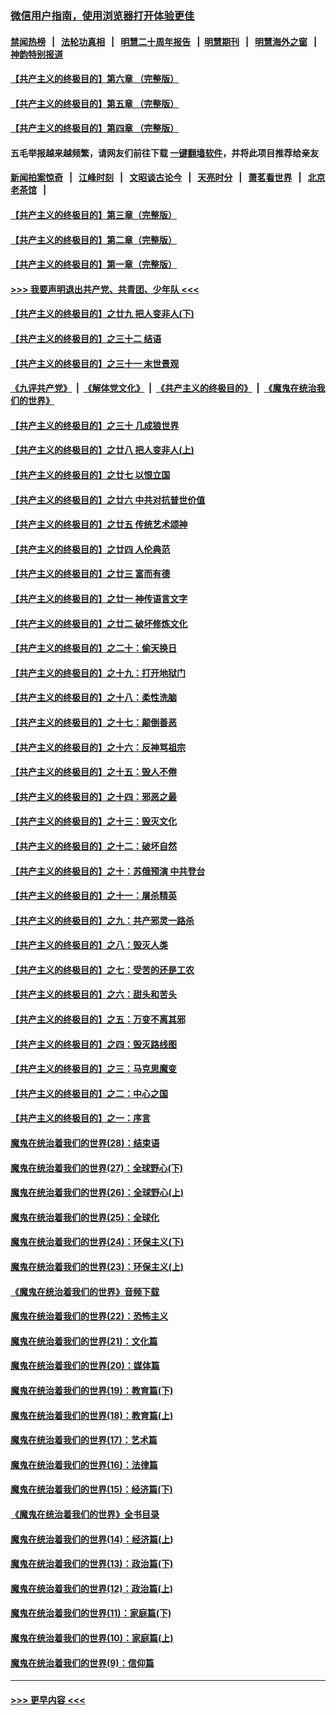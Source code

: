 ### [微信用户指南，使用浏览器打开体验更佳](https://github.com/gfw-breaker/banned-news1/blob/master/indexes/wechat-guide.md?t=0)
#### [禁闻热榜](热点新闻.md?t=0)  &nbsp;&nbsp;|&nbsp;&nbsp; [法轮功真相](https://github.com/gfw-breaker/truth/blob/master/README.md?t=0) &nbsp;&nbsp;|&nbsp;&nbsp; [明慧二十周年报告](https://github.com/gfw-breaker/mh-reports/blob/master/README.md?t=0) &nbsp;&nbsp;|&nbsp;&nbsp;[明慧期刊](https://github.com/gfw-breaker/mh-qikan) &nbsp;&nbsp;|&nbsp;&nbsp; [明慧海外之窗](https://github.com/gfw-breaker/mh-news/blob/master/README.md?t=0) &nbsp;&nbsp;|&nbsp;&nbsp; [神韵特别报道](https://github.com/gfw-breaker/mh-news/blob/master/shenyun.md?t=0)
#### [【共产主义的终极目的】第六章 （完整版）](../pages/nsc422/n11428913.md?t=02050033) 
#### [【共产主义的终极目的】第五章 （完整版）](../pages/nsc422/n11428912.md?t=02050033) 
#### [【共产主义的终极目的】第四章 （完整版）](../pages/nsc422/n11428907.md?t=02050033) 
#### 五毛举报越来越频繁，请网友们前往下载 [一键翻墙软件](https://github.com/gfw-breaker/ssr-accounts)，并将此项目推荐给亲友
#### [新闻拍案惊奇](https://github.com/gfw-breaker/banned-news1/blob/master/pages/link4.md) &nbsp;&nbsp;|&nbsp;&nbsp; [江峰时刻](https://github.com/gfw-breaker/banned-news1/blob/master/pages/link4.md) &nbsp;&nbsp;|&nbsp;&nbsp; [文昭谈古论今](https://github.com/gfw-breaker/banned-news1/blob/master/pages/link4.md) &nbsp;&nbsp;|&nbsp;&nbsp; [天亮时分](https://github.com/gfw-breaker/banned-news1/blob/master/pages/link4.md) &nbsp;&nbsp;|&nbsp;&nbsp; [萧茗看世界](https://github.com/gfw-breaker/banned-news1/blob/master/pages/link4.md) &nbsp;&nbsp;|&nbsp;&nbsp; [北京老茶馆](https://github.com/gfw-breaker/banned-news1/blob/master/pages/link4.md) &nbsp;&nbsp;|&nbsp;&nbsp; 
#### [【共产主义的终极目的】第三章（完整版）](../pages/nsc422/n11428848.md?t=02050033) 
#### [【共产主义的终极目的】第二章（完整版）](../pages/nsc422/n11428831.md?t=02050033) 
#### [【共产主义的终极目的】第一章（完整版）](../pages/nsc422/n11417651.md?t=02050033) 
#### [>>> 我要声明退出共产党、共青团、少年队 <<<](https://github.com/begood0513/goodnews/blob/master/quit/letter.md) 
#### [【共产主义的终极目的】之廿九 把人变非人(下)](../pages/nsc422/n11344140.md?t=02050033) 
#### [【共产主义的终极目的】之三十二 结语](../pages/nsc422/n11360535.md?t=02050033) 
#### [【共产主义的终极目的】之三十一 末世景观](../pages/nsc422/n11351129.md?t=02050033) 
#### [《九评共产党》](https://github.com/begood0513/9ping.md/blob/master/README.md) &nbsp;|&nbsp; [《解体党文化》](../../../../jtdwh.md/blob/master/README.md)  &nbsp;|&nbsp; [《共产主义的终极目的》](../../../../gczydzjmd.md/blob/master/README.md) &nbsp;|&nbsp; [《魔鬼在统治我们的世界》](../../../../mgztzwmdsj.md/blob/master/README.md) 
#### [【共产主义的终极目的】之三十 几成狼世界](../pages/nsc422/n11348280.md?t=02050033) 
#### [【共产主义的终极目的】之廿八 把人变非人(上)](../pages/nsc422/n11340492.md?t=02050033) 
#### [【共产主义的终极目的】之廿七 以恨立国](../pages/nsc422/n11336944.md?t=02050033) 
#### [【共产主义的终极目的】之廿六 中共对抗普世价值](../pages/nsc422/n11324785.md?t=02050033) 
#### [【共产主义的终极目的】之廿五 传统艺术颂神](../pages/nsc422/n11296396.md?t=02050033) 
#### [【共产主义的终极目的】之廿四 人伦典范](../pages/nsc422/n11296397.md?t=02050033) 
#### [【共产主义的终极目的】之廿三 富而有德](../pages/nsc422/n11283598.md?t=02050033) 
#### [【共产主义的终极目的】之廿一 神传语言文字](../pages/nsc422/n11263265.md?t=02050033) 
#### [【共产主义的终极目的】之廿二 破坏修炼文化](../pages/nsc422/n11245728.md?t=02050033) 
#### [【共产主义的终极目的】之二十：偷天换日](../pages/nsc422/n11238846.md?t=02050033) 
#### [【共产主义的终极目的】之十九：打开地狱门](../pages/nsc422/n11206376.md?t=02050033) 
#### [【共产主义的终极目的】之十八：柔性洗脑](../pages/nsc422/n11199994.md?t=02050033) 
#### [【共产主义的终极目的】之十七：颠倒善恶](../pages/nsc422/n11179782.md?t=02050033) 
#### [【共产主义的终极目的】之十六：反神骂祖宗](../pages/nsc422/n11166798.md?t=02050033) 
#### [【共产主义的终极目的】之十五：毁人不倦](../pages/nsc422/n11166792.md?t=02050033) 
#### [【共产主义的终极目的】之十四：邪恶之最](../pages/nsc422/n11150249.md?t=02050033) 
#### [【共产主义的终极目的】之十三：毁灭文化](../pages/nsc422/n11135227.md?t=02050033) 
#### [【共产主义的终极目的】之十二：破坏自然](../pages/nsc422/n11135214.md?t=02050033) 
#### [【共产主义的终极目的】之十：苏俄预演 中共登台](../pages/nsc422/n11118424.md?t=02050033) 
#### [【共产主义的终极目的】之十一：屠杀精英](../pages/nsc422/n11118442.md?t=02050033) 
#### [【共产主义的终极目的】之九：共产邪灵一路杀](../pages/nsc422/n11114139.md?t=02050033) 
#### [【共产主义的终极目的】之八：毁灭人类](../pages/nsc422/n11108503.md?t=02050033) 
#### [【共产主义的终极目的】之七：受苦的还是工农](../pages/nsc422/n11101809.md?t=02050033) 
#### [【共产主义的终极目的】之六：甜头和苦头](../pages/nsc422/n11096971.md?t=02050033) 
#### [【共产主义的终极目的】之五：万变不离其邪](../pages/nsc422/n11091285.md?t=02050033) 
#### [【共产主义的终极目的】之四：毁灭路线图](../pages/nsc422/n11086284.md?t=02050033) 
#### [【共产主义的终极目的】之三：马克思魔变](../pages/nsc422/n11061941.md?t=02050033) 
#### [【共产主义的终极目的】之二：中心之国](../pages/nsc422/n11047728.md?t=02050033) 
#### [【共产主义的终极目的】之一：序言](../pages/nsc422/n11086077.md?t=02050033) 
#### [魔鬼在统治着我们的世界(28)：结束语](../pages/nsc422/n10936246.md?t=02050033) 
#### [魔鬼在统治着我们的世界(27)：全球野心(下)](../pages/nsc422/n10928319.md?t=02050033) 
#### [魔鬼在统治着我们的世界(26)：全球野心(上)](../pages/nsc422/n10900318.md?t=02050033) 
#### [魔鬼在统治着我们的世界(25)：全球化](../pages/nsc422/n10788205.md?t=02050033) 
#### [魔鬼在统治着我们的世界(24)：环保主义(下)](../pages/nsc422/n10695307.md?t=02050033) 
#### [魔鬼在统治着我们的世界(23)：环保主义(上)](../pages/nsc422/n10688613.md?t=02050033) 
#### [《魔鬼在统治着我们的世界》音频下载](../pages/nsc422/n10635553.md?t=02050033) 
#### [魔鬼在统治着我们的世界(22)：恐怖主义](../pages/nsc422/n10614727.md?t=02050033) 
#### [魔鬼在统治着我们的世界(21)：文化篇](../pages/nsc422/n10597706.md?t=02050033) 
#### [魔鬼在统治着我们的世界(20)：媒体篇](../pages/nsc422/n10586579.md?t=02050033) 
#### [魔鬼在统治着我们的世界(19)：教育篇(下)](../pages/nsc422/n10564808.md?t=02050033) 
#### [魔鬼在统治着我们的世界(18)：教育篇(上)](../pages/nsc422/n10526970.md?t=02050033) 
#### [魔鬼在统治着我们的世界(17)：艺术篇](../pages/nsc422/n10499093.md?t=02050033) 
#### [魔鬼在统治着我们的世界(16)：法律篇](../pages/nsc422/n10485969.md?t=02050033) 
#### [魔鬼在统治着我们的世界(15)：经济篇(下)](../pages/nsc422/n10469975.md?t=02050033) 
#### [《魔鬼在统治着我们的世界》全书目录](../pages/nsc422/n10464261.md?t=02050033) 
#### [魔鬼在统治着我们的世界(14)：经济篇(上)](../pages/nsc422/n10457370.md?t=02050033) 
#### [魔鬼在统治着我们的世界(13)：政治篇(下)](../pages/nsc422/n10448270.md?t=02050033) 
#### [魔鬼在统治着我们的世界(12)：政治篇(上)](../pages/nsc422/n10444576.md?t=02050033) 
#### [魔鬼在统治着我们的世界(11)：家庭篇(下)](../pages/nsc422/n10440961.md?t=02050033) 
#### [魔鬼在统治着我们的世界(10)：家庭篇(上)](../pages/nsc422/n10435448.md?t=02050033) 
#### [魔鬼在统治着我们的世界(9)：信仰篇](../pages/nsc422/n10432159.md?t=02050033) 

----
#### [ >>> 更早内容 <<< ](../indexes/nsc422-earlier.md)
